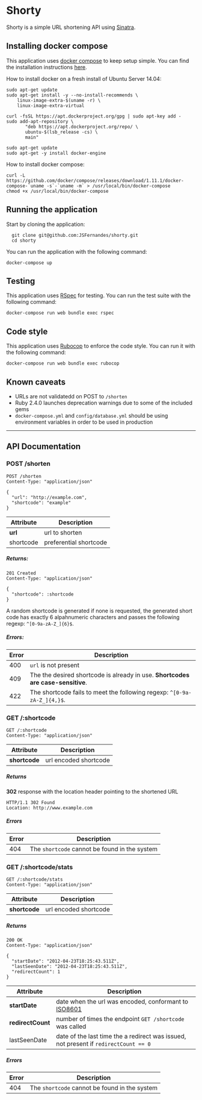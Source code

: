 Shorty
================

Shorty is a simple URL shortening API using [Sinatra](http://www.sinatrarb.com/).

## Installing docker compose

This application uses [docker compose](https://docs.docker.com/compose/) to keep setup simple.
You can find the installation instructions [here](https://docs.docker.com/compose/install/).

How to install docker on a fresh install of Ubuntu Server 14.04:

```
sudo apt-get update
sudo apt-get install -y --no-install-recommends \
    linux-image-extra-$(uname -r) \
    linux-image-extra-virtual

curl -fsSL https://apt.dockerproject.org/gpg | sudo apt-key add -
sudo add-apt-repository \
       "deb https://apt.dockerproject.org/repo/ \
       ubuntu-$(lsb_release -cs) \
       main"

sudo apt-get update
sudo apt-get -y install docker-engine
```

How to install docker compose:

```
curl -L https://github.com/docker/compose/releases/download/1.11.1/docker-compose-`uname -s`-`uname -m` > /usr/local/bin/docker-compose
chmod +x /usr/local/bin/docker-compose
```

## Running the application

Start by cloning the application:

```
  git clone git@github.com:JSFernandes/shorty.git
  cd shorty
```

You can run the application with the following command:

```
docker-compose up
```

## Testing

This application uses [RSpec](http://rspec.info/) for testing.
You can run the test suite with the following command:

```
docker-compose run web bundle exec rspec
```

## Code style

This application uses [Rubocop](https://github.com/bbatsov/rubocop) to enforce the code style.
You can run it with the following command:

```
docker-compose run web bundle exec rubocop
```

## Known caveats

* URLs are not validatedd on POST to `/shorten`
* Ruby 2.4.0 launches deprecation warnings due to some of the included gems
* `docker-compose.yml` and `config/database.yml` should be using environment variables in order to be used in production

-------------------------------------------------------------------------

## API Documentation

### POST /shorten

```
POST /shorten
Content-Type: "application/json"

{
  "url": "http://example.com",
  "shortcode": "example"
}
```

Attribute | Description
--------- | -----------
**url**   | url to shorten
shortcode | preferential shortcode

##### Returns:

```
201 Created
Content-Type: "application/json"

{
  "shortcode": :shortcode
}
```

A random shortcode is generated if none is requested, the generated short code has exactly 6 alpahnumeric characters and passes the following regexp: ```^[0-9a-zA-Z_]{6}$```.

##### Errors:

Error | Description
----- | ------------
400   | ```url``` is not present
409   | The the desired shortcode is already in use. **Shortcodes are case-sensitive**.
422   | The shortcode fails to meet the following regexp: ```^[0-9a-zA-Z_]{4,}$```.


### GET /:shortcode

```
GET /:shortcode
Content-Type: "application/json"
```

Attribute      | Description
-------------- | -----------
**shortcode**  | url encoded shortcode

##### Returns

**302** response with the location header pointing to the shortened URL

```
HTTP/1.1 302 Found
Location: http://www.example.com
```

##### Errors

Error | Description
----- | ------------
404   | The ```shortcode``` cannot be found in the system

### GET /:shortcode/stats

```
GET /:shortcode/stats
Content-Type: "application/json"
```

Attribute      | Description
-------------- | -----------
**shortcode**  | url encoded shortcode

##### Returns

```
200 OK
Content-Type: "application/json"

{
  "startDate": "2012-04-23T18:25:43.511Z",
  "lastSeenDate": "2012-04-23T18:25:43.511Z",
  "redirectCount": 1
}
```

Attribute         | Description
--------------    | -----------
**startDate**     | date when the url was encoded, conformant to [ISO8601](http://en.wikipedia.org/wiki/ISO_8601)
**redirectCount** | number of times the endpoint ```GET /shortcode``` was called
lastSeenDate      | date of the last time the a redirect was issued, not present if ```redirectCount == 0```

##### Errors

Error | Description
----- | ------------
404   | The ```shortcode``` cannot be found in the system
